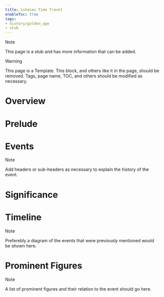 ```yaml
---
title: Luteces Time Travel
enableToc: true
tags:
- history/golden_age
- stub
---
```


> [!note]
> This page is a stub and has more information that can be added.


> [!warning]
> This page is a Template. This block, and others like it in the page, should be removed. Tags, page name, TOC, and others should be modified as necessary.


# Overview

# Prelude

# Events 

> [!note]
> Add headers or sub-headers as necessary to explain the history of the event.


# Significance

# Timeline

> [!note]
> Preferebly a diagram of the events that were previously mentioned would be shown here.


# Prominent Figures

> [!note]
> A list of prominent figures and their relation to the event should go here.

